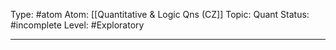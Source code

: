 Type: #atom
Atom: [[Quantitative & Logic Qns (CZ]]
Topic: Quant 
Status: #incomplete 
Level: #Exploratory 

----
